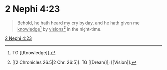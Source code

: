 # 2 Nephi 4:23

> Behold, he hath heard my cry by day, and he hath given me <u>knowledge</u>[^a] by <u>visions</u>[^b] in the night-time.

[2 Nephi 4:23](https://www.churchofjesuschrist.org/study/scriptures/bofm/2-ne/4?lang=eng&id=p23#p23)


[^a]: TG [[Knowledge]].
[^b]: [[2 Chronicles 26.5|2 Chr. 26:5]]. TG [[Dream]]; [[Vision]].
